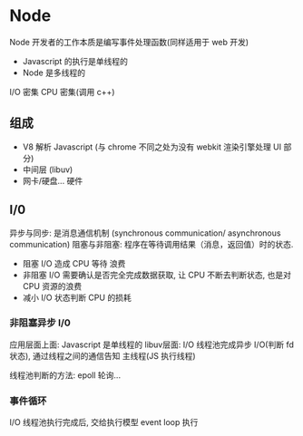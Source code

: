 # Node

Node 开发者的工作本质是编写事件处理函数(同样适用于 web 开发)

- Javascript 的执行是单线程的
- Node 是多线程的

I/O 密集
CPU 密集(调用 c++)

## 组成

- V8 解析 Javascript  (与 chrome 不同之处为没有 webkit 渲染引擎处理 UI 部分)
- 中间层 (libuv)
- 网卡/硬盘... 硬件

## I/0

异步与同步: 是消息通信机制 (synchronous communication/ asynchronous communication)
阻塞与非阻塞: 程序在等待调用结果（消息，返回值）时的状态.

- 阻塞 I/O 造成 CPU 等待 浪费
- 非阻塞 I/O 需要确认是否完全完成数据获取, 让 CPU 不断去判断状态, 也是对 CPU 资源的浪费
- 减小 I/O 状态判断 CPU 的损耗

### 非阻塞异步 I/0

应用层面上面: Javascript 是单线程的
libuv层面: I/O 线程池完成异步 I/O(判断 fd 状态), 通过线程之间的通信告知 主线程(JS 执行线程)

线程池判断的方法: epoll 轮询...

### 事件循环

I/O 线程池执行完成后, 交给执行模型 event loop 执行
